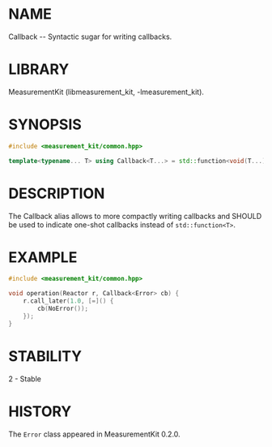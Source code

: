 # NAME
Callback -- Syntactic sugar for writing callbacks.

# LIBRARY
MeasurementKit (libmeasurement_kit, -lmeasurement_kit).

# SYNOPSIS
```C++
#include <measurement_kit/common.hpp>

template<typename... T> using Callback<T...> = std::function<void(T...)>;
```

# DESCRIPTION

The Callback alias allows to more compactly writing callbacks and SHOULD be
used to indicate one-shot callbacks instead of `std::function<T>`.

# EXAMPLE

```C++
#include <measurement_kit/common.hpp>

void operation(Reactor r, Callback<Error> cb) {
    r.call_later(1.0, [=]() {
        cb(NoError());
    });
}
```

# STABILITY
2 - Stable

# HISTORY

The `Error` class appeared in MeasurementKit 0.2.0.
